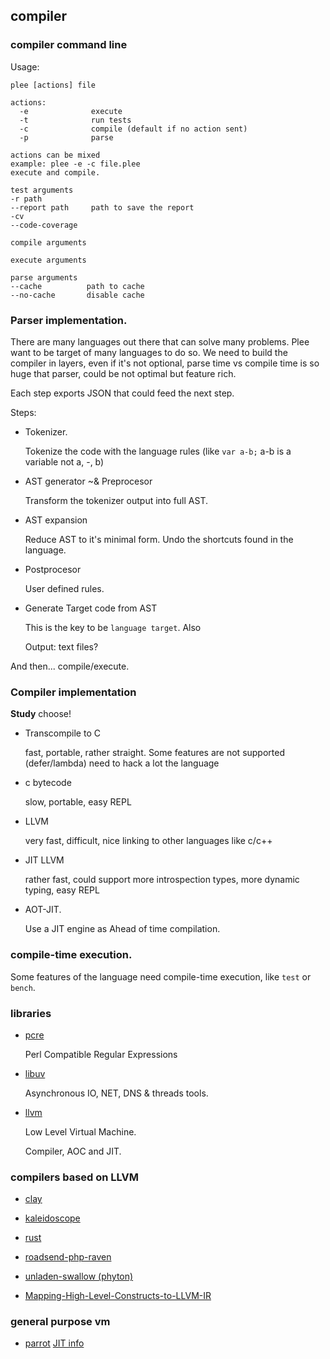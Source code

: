 ## compiler

### compiler command line

Usage:

```
plee [actions] file

actions:
  -e              execute
  -t              run tests
  -c              compile (default if no action sent)
  -p              parse

actions can be mixed
example: plee -e -c file.plee
execute and compile.

test arguments
-r path
--report path     path to save the report
-cv
--code-coverage

compile arguments

execute arguments

parse arguments
--cache          path to cache
--no-cache       disable cache

```

### Parser implementation.

There are many languages out there that can solve many problems.
Plee want to be target of many languages to do so. We need to build the
compiler in layers, even if it's not optional, parse time vs compile time
is so huge that parser, could be not optimal but feature rich.

Each step exports JSON that could feed the next step.

Steps:

* Tokenizer.

  Tokenize the code with the language rules (like `var a-b;` a-b is a variable not a, -, b)

* AST generator ~& Preprocesor

  Transform the tokenizer output into full AST.

* AST expansion

  Reduce AST to it's minimal form. Undo the shortcuts found in the language.

* Postprocesor

  User defined rules.

* Generate Target code from AST

  This is the key to be `language target`. Also

  Output: text files?

And then... compile/execute.


### Compiler implementation

**Study** choose!

* Transcompile to C

  fast, portable, rather straight. Some features are not supported (defer/lambda)
  need to hack a lot the language

* c bytecode

  slow, portable, easy REPL

* LLVM

  very fast, difficult, nice linking to other languages like c/c++

* JIT LLVM

  rather fast, could support more introspection types,
  more dynamic typing, easy REPL

* AOT-JIT.

  Use a JIT engine as Ahead of time compilation.

### compile-time execution.

Some features of the language need compile-time execution,
like `test` or `bench`.


### libraries

* [pcre](http://www.pcre.org/)

  Perl Compatible Regular Expressions

* [libuv](http://www.pcre.org/)

  Asynchronous IO, NET, DNS & threads tools.

* [llvm](http://llvm.org/)

  Low Level Virtual Machine.

  Compiler, AOC and JIT.

### compilers based on LLVM

* [clay](https://bitbucket.org/kssreeram/clay)
* [kaleidoscope](http://llvm.org/docs/tutorial/LangImpl1.html)
* [rust](https://github.com/rust-lang/rust)
* [roadsend-php-raven](https://github.com/weyrick/roadsend-php-raven)
* [unladen-swallow (phyton)](https://code.google.com/p/unladen-swallow/wiki/RelevantPapers)

* [Mapping-High-Level-Constructs-to-LLVM-IR](http://llvm.lyngvig.org/Articles/Mapping-High-Level-Constructs-to-LLVM-IR)


### general purpose vm

* [parrot](http://www.parrot.org) [JIT info](http://trac.parrot.org/parrot/wiki/JITRewrite)
